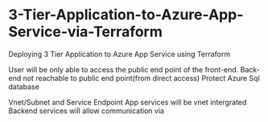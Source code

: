 # 3-Tier-Application-to-Azure-App-Service-via-Terraform
Deploying 3 Tier Application to Azure App Service using Terraform

 User will be only able to access the public end point of the front-end.
 Back-end not reachable to public end point(from direct access)
 Protect Azure Sql database

Vnet/Subnet and Service Endpoint
App services will be vnet intergrated
Backend services will allow communication via  